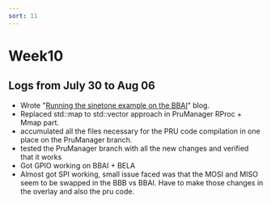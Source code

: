 ```yaml
---
sort: 11
---
```


# Week10

## Logs from July 30 to Aug 06

- Wrote "[Running the sinetone example on the BBAI](https://dhruvag2000.github.io/Blog-GSoC21/Bela/example_run.html)" blog.
- Replaced std::map to std::vector approach in PruManager RProc + Mmap part.
- accumulated all the files necessary for the PRU code compilation in one place on the PruManager branch.
- tested the PruManager branch with all the new changes and verified that it works
- Got GPIO working on BBAI + BELA
- Almost got SPI working, small issue faced was that the MOSI and MISO seem to be swapped in the BBB vs BBAI. Have to make those changes in the overlay and also the pru code.

